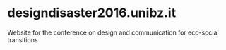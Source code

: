 # designdisaster2016.unibz.it
Website for the conference on design and communication for eco-social transitions
